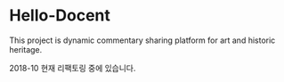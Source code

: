 # Hello-Docent
This project is dynamic commentary sharing platform for art and historic heritage.

2018-10 현재 리팩토링 중에 있습니다.
